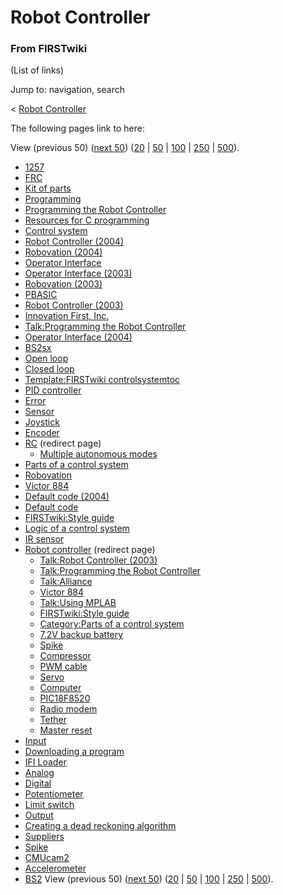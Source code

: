 # Robot Controller

### From FIRSTwiki

(List of links)

Jump to: navigation, search

&lt; [Robot Controller](/index.php?title=Robot_Controller&redirect=no "Robot
Controller" )  

The following pages link to here:

View (previous 50) ([next
50](/index.php?title=Special:Whatlinkshere/Robot_Controller&limit=50&from=3125
"Special:Whatlinkshere/Robot Controller" ))
([20](/index.php?title=Special:Whatlinkshere/Robot_Controller&limit=20&from=0
"Special:Whatlinkshere/Robot Controller" ) |
[50](/index.php?title=Special:Whatlinkshere/Robot_Controller&limit=50&from=0
"Special:Whatlinkshere/Robot Controller" ) |
[100](/index.php?title=Special:Whatlinkshere/Robot_Controller&limit=100&from=0
"Special:Whatlinkshere/Robot Controller" ) |
[250](/index.php?title=Special:Whatlinkshere/Robot_Controller&limit=250&from=0
"Special:Whatlinkshere/Robot Controller" ) |
[500](/index.php?title=Special:Whatlinkshere/Robot_Controller&limit=500&from=0
"Special:Whatlinkshere/Robot Controller" )).

  * [1257](/index.php/1257 "1257" )
  * [FRC](/index.php/FRC "FRC" )
  * [Kit of parts](/index.php/Kit_of_parts "Kit of parts" )
  * [Programming](/index.php/Programming "Programming" )
  * [Programming the Robot Controller](/index.php/Programming_the_Robot_Controller "Programming the Robot Controller" )
  * [Resources for C programming](/index.php/Resources_for_C_programming "Resources for C programming" )
  * [Control system](/index.php/Control_system "Control system" )
  * [Robot Controller (2004)](/index.php/Robot_Controller_%282004%29 "Robot Controller \(2004\)" )
  * [Robovation (2004)](/index.php/Robovation_%282004%29 "Robovation \(2004\)" )
  * [Operator Interface](/index.php/Operator_Interface "Operator Interface" )
  * [Operator Interface (2003)](/index.php/Operator_Interface_%282003%29 "Operator Interface \(2003\)" )
  * [Robovation (2003)](/index.php/Robovation_%282003%29 "Robovation \(2003\)" )
  * [PBASIC](/index.php/PBASIC "PBASIC" )
  * [Robot Controller (2003)](/index.php/Robot_Controller_%282003%29 "Robot Controller \(2003\)" )
  * [Innovation First, Inc.](/index.php/Innovation_First%2C_Inc. "Innovation First, Inc." )
  * [Talk:Programming the Robot Controller](/index.php/Talk:Programming_the_Robot_Controller "Talk:Programming the Robot Controller" )
  * [Operator Interface (2004)](/index.php/Operator_Interface_%282004%29 "Operator Interface \(2004\)" )
  * [BS2sx](/index.php/BS2sx "BS2sx" )
  * [Open loop](/index.php/Open_loop "Open loop" )
  * [Closed loop](/index.php/Closed_loop "Closed loop" )
  * [Template:FIRSTwiki controlsystemtoc](/index.php/Template:FIRSTwiki_controlsystemtoc "Template:FIRSTwiki controlsystemtoc" )
  * [PID controller](/index.php/PID_controller "PID controller" )
  * [Error](/index.php/Error "Error" )
  * [Sensor](/index.php/Sensor "Sensor" )
  * [Joystick](/index.php/Joystick "Joystick" )
  * [Encoder](/index.php/Encoder "Encoder" )
  * [RC](/index.php?title=RC&redirect=no "RC" ) (redirect page) 
    * [Multiple autonomous modes](/index.php/Multiple_autonomous_modes "Multiple autonomous modes" )
  * [Parts of a control system](/index.php/Parts_of_a_control_system "Parts of a control system" )
  * [Robovation](/index.php/Robovation "Robovation" )
  * [Victor 884](/index.php/Victor_884 "Victor 884" )
  * [Default code (2004)](/index.php/Default_code_%282004%29 "Default code \(2004\)" )
  * [Default code](/index.php/Default_code "Default code" )
  * [FIRSTwiki:Style guide](/index.php/FIRSTwiki:Style_guide "FIRSTwiki:Style guide" )
  * [Logic of a control system](/index.php/Logic_of_a_control_system "Logic of a control system" )
  * [IR sensor](/index.php/IR_sensor "IR sensor" )
  * [Robot controller](/index.php?title=Robot_controller&redirect=no "Robot controller" ) (redirect page) 
    * [Talk:Robot Controller (2003)](/index.php/Talk:Robot_Controller_%282003%29 "Talk:Robot Controller \(2003\)" )
    * [Talk:Programming the Robot Controller](/index.php/Talk:Programming_the_Robot_Controller "Talk:Programming the Robot Controller" )
    * [Talk:Alliance](/index.php/Talk:Alliance "Talk:Alliance" )
    * [Victor 884](/index.php/Victor_884 "Victor 884" )
    * [Talk:Using MPLAB](/index.php/Talk:Using_MPLAB "Talk:Using MPLAB" )
    * [FIRSTwiki:Style guide](/index.php/FIRSTwiki:Style_guide "FIRSTwiki:Style guide" )
    * [Category:Parts of a control system](/index.php/Category:Parts_of_a_control_system "Category:Parts of a control system" )
    * [7.2V backup battery](/index.php/7.2V_backup_battery "7.2V backup battery" )
    * [Spike](/index.php/Spike "Spike" )
    * [Compressor](/index.php/Compressor "Compressor" )
    * [PWM cable](/index.php/PWM_cable "PWM cable" )
    * [Servo](/index.php/Servo "Servo" )
    * [Computer](/index.php/Computer "Computer" )
    * [PIC18F8520](/index.php/PIC18F8520 "PIC18F8520" )
    * [Radio modem](/index.php/Radio_modem "Radio modem" )
    * [Tether](/index.php/Tether "Tether" )
    * [Master reset](/index.php/Master_reset "Master reset" )
  * [Input](/index.php/Input "Input" )
  * [Downloading a program](/index.php/Downloading_a_program "Downloading a program" )
  * [IFI Loader](/index.php/IFI_Loader "IFI Loader" )
  * [Analog](/index.php/Analog "Analog" )
  * [Digital](/index.php/Digital "Digital" )
  * [Potentiometer](/index.php/Potentiometer "Potentiometer" )
  * [Limit switch](/index.php/Limit_switch "Limit switch" )
  * [Output](/index.php/Output "Output" )
  * [Creating a dead reckoning algorithm](/index.php/Creating_a_dead_reckoning_algorithm "Creating a dead reckoning algorithm" )
  * [Suppliers](/index.php/Suppliers "Suppliers" )
  * [Spike](/index.php/Spike "Spike" )
  * [CMUcam2](/index.php/CMUcam2 "CMUcam2" )
  * [Accelerometer](/index.php/Accelerometer "Accelerometer" )
  * [BS2](/index.php/BS2 "BS2" )
View (previous 50) ([next
50](/index.php?title=Special:Whatlinkshere/Robot_Controller&limit=50&from=3125
"Special:Whatlinkshere/Robot Controller" ))
([20](/index.php?title=Special:Whatlinkshere/Robot_Controller&limit=20&from=0
"Special:Whatlinkshere/Robot Controller" ) |
[50](/index.php?title=Special:Whatlinkshere/Robot_Controller&limit=50&from=0
"Special:Whatlinkshere/Robot Controller" ) |
[100](/index.php?title=Special:Whatlinkshere/Robot_Controller&limit=100&from=0
"Special:Whatlinkshere/Robot Controller" ) |
[250](/index.php?title=Special:Whatlinkshere/Robot_Controller&limit=250&from=0
"Special:Whatlinkshere/Robot Controller" ) |
[500](/index.php?title=Special:Whatlinkshere/Robot_Controller&limit=500&from=0
"Special:Whatlinkshere/Robot Controller" )).

